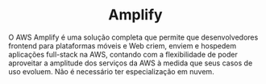 <h1 align="center">Amplify</h1>

O AWS Amplify é uma solução completa que permite que desenvolvedores frontend para plataformas móveis e Web criem, enviem e hospedem aplicações full-stack na AWS, contando com a flexibilidade de poder aproveitar a amplitude dos serviços da AWS à medida que seus casos de uso evoluem. Não é necessário ter especialização em nuvem.

